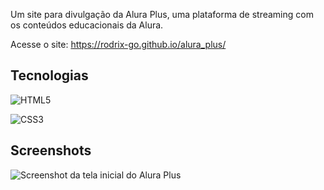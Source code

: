 Um site para divulgação da Alura Plus, uma plataforma de streaming com os conteúdos educacionais da Alura.

Acesse o site: https://rodrix-go.github.io/alura_plus/

## Tecnologias

![HTML5](https://img.shields.io/badge/html5-%23E34F26.svg?style=for-the-badge&logo=html5&logoColor=white)

![CSS3](https://img.shields.io/badge/css3-%231572B6.svg?style=for-the-badge&logo=css3&logoColor=white)

## Screenshots
![Screenshot da tela inicial do Alura Plus](https://imgur.com/nKUf7MK.png)